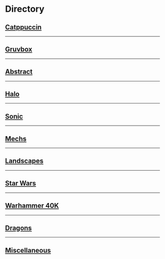 # Directory

## [Catppuccin](https://github.com/Mason-17/wallpapers/tree/main/catppuccin)
----------
## [Gruvbox](https://github.com/Mason-17/wallpapers/tree/main/gruvbox)
----------
## [Abstract](https://github.com/Mason-17/wallpapers/tree/main/abstract)
----------
## [Halo](https://github.com/Mason-17/wallpapers/tree/main/halo)
----------
## [Sonic](https://github.com/Mason-17/wallpapers/tree/main/sonic)
----------
## [Mechs](https://github.com/Mason-17/wallpapers/tree/main/mechs)
----------
## [Landscapes](https://github.com/Mason-17/wallpapers/tree/main/landscapes)
----------
## [Star Wars](https://github.com/Mason-17/wallpapers/tree/main/star-wars)
----------
## [Warhammer 40K](https://github.com/Mason-17/wallpapers/tree/main/warhammer-40k)
----------
## [Dragons](https://github.com/Mason-17/wallpapers/tree/main/dragons)
----------
## [Miscellaneous](https://github.com/Mason-17/wallpapers/tree/main/misc)
